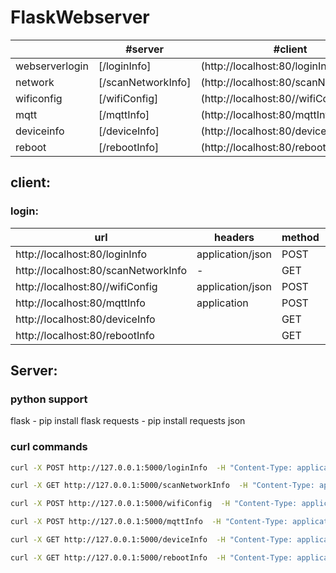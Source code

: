 # FlaskWebserver

|              |   #server      |         #client |
|--------------|----------------|-----------------|
| webserverlogin | [/loginInfo]     |    (http://localhost:80/loginInfo) |
| network        | [/scanNetworkInfo]|   (http://localhost:80/scanNetworkInfo) |
| wificonfig     | [/wifiConfig]     |  (http://localhost:80//wifiConfig) |
| mqtt           | [/mqttInfo]       |   (http://localhost:80/mqttInfo)   |
| deviceinfo     | [/deviceInfo]     |  (http://localhost:80/deviceInfo)  |
| reboot         | [/rebootInfo]     |   (http://localhost:80/rebootInfo) |


## client:

### login:

|  url                                 |      headers          |   method    |  payload                               |              response  |
|--------------------------------------|-----------------------|-------------|----------------------------------------|------------------------|                      
|http://localhost:80/loginInfo         |   application/json    | POST        |  {"username":"admin","password":"admin"}|    {"status":"success"} |
| http://localhost:80/scanNetworkInfo  |    -                  | GET         |                                         |    {"status":"success","ssid":["gsnnet","kavi007"]}  |       
| http://localhost:80//wifiConfig      |   application/json    | POST        | {"ssid":"gsmnet","pass":"12345"}        |         {"status":"success"}|
| http://localhost:80/mqttInfo         |   application         | POST        |{"mserver":"S3.iotcompany.io,"Port":1883,"domainkey":"ESP345","devicetoken","345qt"} | {"status":"success"} |
| http://localhost:80/deviceInfo       |                       | GET         |                                         |{"status":"success","did":"ESPC201A","dmodel":"ROUTER","dversion":"v201"} |
| http://localhost:80/rebootInfo       |                       | GET         |                                         |{"mserver":"S3.iotcompany.io,"Port":1883,"domainkey":"ESP345","devicetoken","345qt"} |


## Server:

### python support

flask       - pip install flask
requests    - pip install requests
json        

### curl commands

```bash
curl -X POST http://127.0.0.1:5000/loginInfo  -H "Content-Type: application/json"  -d '{"username":"admin","password":"admin"}'
```
```bash
curl -X GET http://127.0.0.1:5000/scanNetworkInfo  -H "Content-Type: application/json"
```
```bash
curl -X POST http://127.0.0.1:5000/wifiConfig  -H "Content-Type: application/json"  -d '{"ssid":"GSM_NET","pass":"12345678"}'
```
```bash
curl -X POST http://127.0.0.1:5000/mqttInfo  -H "Content-Type: application/json"  -d '{"server":"S3.iotcompany.io","port":"1883","domain key":"ESP345","device token":"345qt"}'
```
```bash
curl -X GET http://127.0.0.1:5000/deviceInfo  -H "Content-Type: application/json"
```
```bash
curl -X GET http://127.0.0.1:5000/rebootInfo  -H "Content-Type: application/json"
```
